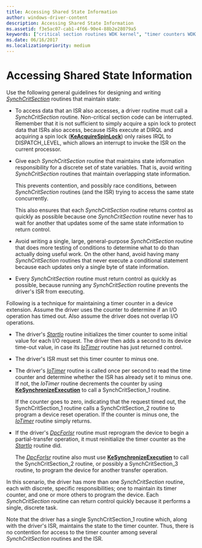 ```yaml
---
title: Accessing Shared State Information
author: windows-driver-content
description: Accessing Shared State Information
ms.assetid: f3e5ac07-cab1-4f66-90e4-88b2e28079a5
keywords: ["critical section routines WDK kernel", "timer counters WDK kernel", "shared state information WDK kernel"]
ms.date: 06/16/2017
ms.localizationpriority: medium
---
```


# Accessing Shared State Information





Use the following general guidelines for designing and writing [*SynchCritSection*](https://msdn.microsoft.com/library/windows/hardware/ff563928) routines that maintain state:

-   To access data that an ISR also accesses, a driver routine must call a *SynchCritSection* routine. Non-critical section code can be interrupted. Remember that it is not sufficient to simply acquire a spin lock to protect data that ISRs also access, because ISRs execute at DIRQL and acquiring a spin lock ([**KeAcquireSpinLock**](https://msdn.microsoft.com/library/windows/hardware/ff551917)) only raises IRQL to DISPATCH\_LEVEL, which allows an interrupt to invoke the ISR on the current processor.

-   Give each *SynchCritSection* routine that maintains state information responsibility for a discrete set of state variables. That is, avoid writing *SynchCritSection* routines that maintain overlapping state information.

    This prevents contention, and possibly race conditions, between *SynchCritSection* routines (and the ISR) trying to access the same state concurrently.

    This also ensures that each *SynchCritSection* routine returns control as quickly as possible because one *SynchCritSection* routine never has to wait for another that updates some of the same state information to return control.

-   Avoid writing a single, large, general-purpose *SynchCritSection* routine that does more testing of conditions to determine what to do than actually doing useful work. On the other hand, avoid having many *SynchCritSection* routines that never execute a conditional statement because each updates only a single byte of state information.

-   Every *SynchCritSection* routine must return control as quickly as possible, because running any *SynchCritSection* routine prevents the driver's ISR from executing.

Following is a technique for maintaining a timer counter in a device extension. Assume the driver uses the counter to determine if an I/O operation has timed out. Also assume the driver does not overlap I/O operations.

-   The driver's [*StartIo*](https://msdn.microsoft.com/library/windows/hardware/ff563858) routine initializes the timer counter to some initial value for each I/O request. The driver then adds a second to its device time-out value, in case its [*IoTimer*](https://msdn.microsoft.com/library/windows/hardware/ff550381) routine has just returned control.

-   The driver's ISR must set this timer counter to minus one.

-   The driver's [*IoTimer*](https://msdn.microsoft.com/library/windows/hardware/ff550381) routine is called once per second to read the time counter and determine whether the ISR has already set it to minus one. If not, the *IoTimer* routine decrements the counter by using [**KeSynchronizeExecution**](https://msdn.microsoft.com/library/windows/hardware/ff553302) to call a SynchCritSection\_1 routine.

    If the counter goes to zero, indicating that the request timed out, the SynchCritSection\_1 routine calls a SynchCritSection\_2 routine to program a device reset operation. If the counter is minus one, the [*IoTimer*](https://msdn.microsoft.com/library/windows/hardware/ff550381) routine simply returns.

-   If the driver's [*DpcForIsr*](https://msdn.microsoft.com/library/windows/hardware/ff544079) routine must reprogram the device to begin a partial-transfer operation, it must reinitialize the timer counter as the [*StartIo*](https://msdn.microsoft.com/library/windows/hardware/ff563858) routine did.

    The [*DpcForIsr*](https://msdn.microsoft.com/library/windows/hardware/ff544079) routine also must use [**KeSynchronizeExecution**](https://msdn.microsoft.com/library/windows/hardware/ff553302) to call the SynchCritSection\_2 routine, or possibly a SynchCritSection\_3 routine, to program the device for another transfer operation.

In this scenario, the driver has more than one *SynchCritSection* routine, each with discrete, specific responsibilities; one to maintain its timer counter, and one or more others to program the device. Each *SynchCritSection* routine can return control quickly because it performs a single, discrete task.

Note that the driver has a single SynchCritSection\_1 routine which, along with the driver's ISR, maintains the state to the timer counter. Thus, there is no contention for access to the timer counter among several *SynchCritSection* routines and the ISR.

 

 




